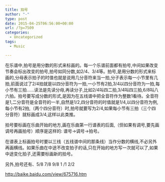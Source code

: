 ```yaml
---
title: 拍号
author: "-"
type: post
date: 2015-04-25T06:56:00+00:00
url: /?p=7509
categories:
  - Uncategorized
tags:
  - Music

---
```

在乐谱中,拍号是用分数的形式来标画的。每一个乐谱前面都有拍号,中间如果改变节奏会标出改变的拍号,拍号如同分数,如2/4、3/4等。拍号,是用分数的形式来标画的,分母表示拍子的时值也就是说用几分音符来当一拍,分子表示每一小节里有几拍,前面说过了2/4拍就是以四分音符为一拍,一小节有2拍,3/4以四分音符为一拍,每小节有三拍……读法是先读分母,再读分子,比如2/4叫四二拍,3/4叫四三拍,6/8叫八六拍。拍号要写成分数的形式,是因为在五线谱中把全音符作为整数1看待。全音符是1,二分音符是全音符的一半,自然是1/2,四分音符的时值就是1/4,以四分音符为例,每小节有2拍,（两个四分音符）时,拍号就要写为2/4,如果每小节有三拍（三个四分音符）就标画成3/4,这样以此类推。
  
拍号要标画在乐曲开始的地方,画在乐曲第一行谱表的后面,（但如果有调号,要先画调号再画拍号）顺序是这样的: 谱号->调号->拍号。
  
在谱表上标画拍号时要以三线（五线谱中间的那条线）当作分数的横线,不必另外再画横线。如果乐曲在中途不改变拍子的话,只在开始的地方写一次就可以了,如果中途变化拍子,还需要标画新的拍号。
  
另外,拍号还有、5/8 7/8 9/8 1 /1 2/2

http://baike.baidu.com/view/675716.htm